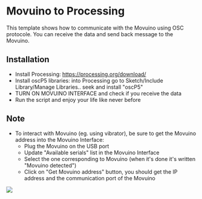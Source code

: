# Movuino to Processing

This template shows how to communicate with the Movuino using OSC protocole. You can receive the data and send back message to the Movuino.

## Installation
* Install Processing: https://processing.org/download/
* Install oscP5 libraries: into Processing go to Sketch/Include Library/Manage Libraries.. seek and install "oscP5"
* TURN ON MOVUINO INTERFACE and check if you receive the data
* Run the script and enjoy your life like never before
 
## Note
* To interact with Movuino (eg. using vibrator), be sure to get the Movuino address into the Movuino Interface:
  * Plug the Movuino on the USB port
  * Update "Available serials" list in the Movuino Interface
  * Select the one corresponding to Movuino (when it's done it's written "Movuino detected")
  * Click on "Get Movuino address" button, you should get the IP address and the communication port of the Movuino

![](https://media.giphy.com/media/EldfH1VJdbrwY/giphy.gif)
